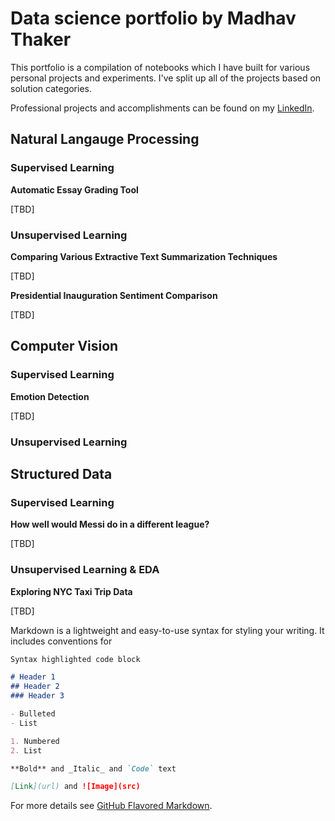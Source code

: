 # Data science portfolio by Madhav Thaker

This portfolio is a compilation of notebooks which I have built for various personal projects and experiments. I've split up all of the projects based on solution categories.

Professional projects and accomplishments can be found on my [LinkedIn](https://www.linkedin.com/in/madhavthaker/).


## Natural Langauge Processing 

### Supervised Learning

**Automatic Essay Grading Tool**

[TBD]

### Unsupervised Learning 

**Comparing Various Extractive Text Summarization Techniques**

[TBD]

**Presidential Inauguration Sentiment Comparison**

[TBD]

## Computer Vision

### Supervised Learning 

**Emotion Detection**

[TBD]

### Unsupervised Learning

## Structured Data

### Supervised Learning

**How well would Messi do in a different league?**

[TBD]

### Unsupervised Learning & EDA

**Exploring NYC Taxi Trip Data**

[TBD]



Markdown is a lightweight and easy-to-use syntax for styling your writing. It includes conventions for

```markdown
Syntax highlighted code block

# Header 1
## Header 2
### Header 3

- Bulleted
- List

1. Numbered
2. List

**Bold** and _Italic_ and `Code` text

[Link](url) and ![Image](src)
```

For more details see [GitHub Flavored Markdown](https://guides.github.com/features/mastering-markdown/).

